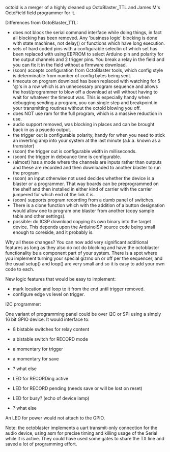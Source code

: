 octoid is a merger of a highly cleaned up OctoBlaster_TTL and James M's OctoField field programmer for it.


Differences from OctoBlaster_TTL:

* does not block the serial command interface while doing things, in fact all blocking has been removed. Any 'business logic' blocking is done with state machines, not delay() or functions which have long execution. 
* sets of hard coded pins with a configurable selectin of which set has been replaced with using EEPROM to select Arduino pin and polarity for the output channels and 2 trigger pins. You break a relay in the field and you can fix it in the field without a firmware download.
* (soon) accepts configuration from OctoBlaster tools, which config style is determinable from number of config bytes being sent.
* timeouts on program download has been replaced with watching for 5 '@'s in a row which is an unnecessary program sequence and allows the host/programmer to blow off a download at will without having to wait for whatever the timeout was. This is especially handy when debugging sending a program, you can single step and breakpoint in your transmitting routines without the octoid blowing you off.
* does NOT use ram for the full program, which is a massive reduction in use.
* audio support removed, was blocking in places and can be brought back in as a psuedo output.
* the trigger out is configurable polarity, handy for when you need to stick an inverting amp into your system at the last minute (a.k.a. known as a transistor)
* (soon) the trigger out is configurable width in milliseconds.
* (soon) the trigger in debounce time is configurable.
* (almost) has a mode where the channels are inputs rather than outputs and these are recorded and then downloaded to another blaster to run the program
* (soon) an input otherwise not used decides whether the device is a blaster or a programmer. That way boards can be preprogrammed on the shelf and then installed in either kind of carrier with the carrier jumpered for which end of the link it is.
* (soon) supports program recording from a dumb panel of switches.
* There is a clone function which with the addition of a button designation would allow one to program one blaster from another (copy sample table and other settings).
* possible: do ICSP download copying its own binary into the target device. This depends upon the ArduinoISP source code being small enough to coreside, and it probably is.

Why all these changes?
You can now add very significant additional features as long as they also do not do blocking and have the octoblaster functionality be a component part of your system. There is a spot where you implement turning your special gizmo on or off per the sequencer, and the usual setup() and loop() are very small and so it is easy to add your own code to each.

New logic features that would be easy to implement:
* mark location and loop to it from the end until trigger removed.
* configure edge vs level on trigger.



I2C programmer:

One variant of programming panel could be over I2C or SPI using a simply 16 bit GPIO device.
It would interface to:
- 8 bistable switches for relay content
- a bistable switch for RECORD mode
- a momentary for trigger
- a momentary for save
- ? what else

- LED for RECORDing active
- LED for RECORD pending (needs save or will be lost on reset)
- LED for busy? (echo of device lamp)
- ? what else

An LED for power would not attach to the GPIO.


Note: the octoblaster implements a uart transmit-only connection for the audio device, using asm for precise timing and killing usage of the Serial while it is active. They could have used some gates to share the TX line and saved a lot of programming effort. 

